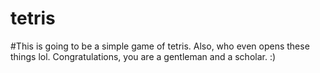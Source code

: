 # tetris
#This is going to be a simple game of tetris. Also, who even opens these things lol.
Congratulations, you are a gentleman and a scholar. :)
